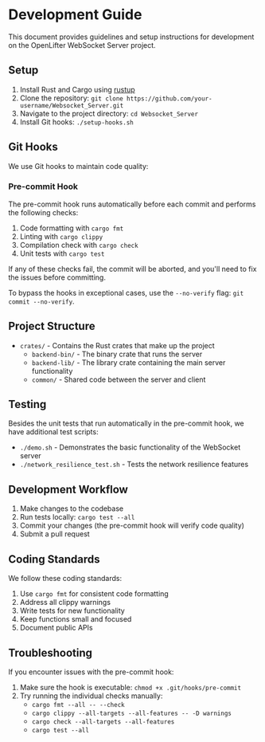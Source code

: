 # Development Guide

This document provides guidelines and setup instructions for development on the OpenLifter WebSocket Server project.

## Setup

1. Install Rust and Cargo using [rustup](https://rustup.rs/)
2. Clone the repository: `git clone https://github.com/your-username/Websocket_Server.git`
3. Navigate to the project directory: `cd Websocket_Server`
4. Install Git hooks: `./setup-hooks.sh`

## Git Hooks

We use Git hooks to maintain code quality:

### Pre-commit Hook

The pre-commit hook runs automatically before each commit and performs the following checks:

1. Code formatting with `cargo fmt`
2. Linting with `cargo clippy`
3. Compilation check with `cargo check`
4. Unit tests with `cargo test`

If any of these checks fail, the commit will be aborted, and you'll need to fix the issues before committing.

To bypass the hooks in exceptional cases, use the `--no-verify` flag: `git commit --no-verify`.

## Project Structure

- `crates/` - Contains the Rust crates that make up the project
  - `backend-bin/` - The binary crate that runs the server
  - `backend-lib/` - The library crate containing the main server functionality
  - `common/` - Shared code between the server and client

## Testing

Besides the unit tests that run automatically in the pre-commit hook, we have additional test scripts:

- `./demo.sh` - Demonstrates the basic functionality of the WebSocket server
- `./network_resilience_test.sh` - Tests the network resilience features

## Development Workflow

1. Make changes to the codebase
2. Run tests locally: `cargo test --all`
3. Commit your changes (the pre-commit hook will verify code quality)
4. Submit a pull request

## Coding Standards

We follow these coding standards:

1. Use `cargo fmt` for consistent code formatting
2. Address all clippy warnings
3. Write tests for new functionality
4. Keep functions small and focused
5. Document public APIs

## Troubleshooting

If you encounter issues with the pre-commit hook:

1. Make sure the hook is executable: `chmod +x .git/hooks/pre-commit`
2. Try running the individual checks manually:
   - `cargo fmt --all -- --check`
   - `cargo clippy --all-targets --all-features -- -D warnings`
   - `cargo check --all-targets --all-features`
   - `cargo test --all` 